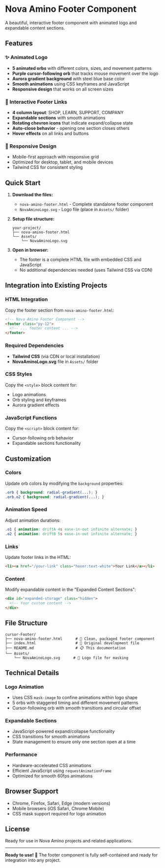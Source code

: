 # Nova Amino Footer Component

A beautiful, interactive footer component with animated logo and expandable content sections.

## Features

### ✨ Animated Logo
- **5 animated orbs** with different colors, sizes, and movement patterns
- **Purple cursor-following orb** that tracks mouse movement over the logo
- **Aurora gradient background** with steel blue base color
- **Smooth animations** using CSS keyframes and JavaScript
- **Responsive design** that works on all screen sizes

### 🔗 Interactive Footer Links
- **4 column layout**: SHOP, LEARN, SUPPORT, COMPANY
- **Expandable sections** with smooth animations
- **Rotating chevron icons** that indicate expand/collapse state
- **Auto-close behavior** - opening one section closes others
- **Hover effects** on all links and buttons

### 📱 Responsive Design
- Mobile-first approach with responsive grid
- Optimized for desktop, tablet, and mobile devices
- Tailwind CSS for consistent styling

## Quick Start

1. **Download the files:**
   - `nova-amino-footer.html` - Complete standalone footer component
   - `NovaAminoLogo.svg` - Logo file (place in `Assets/` folder)

2. **Setup file structure:**
   ```
   your-project/
   ├── nova-amino-footer.html
   └── Assets/
       └── NovaAminoLogo.svg
   ```

3. **Open in browser:**
   - The footer is a complete HTML file with embedded CSS and JavaScript
   - No additional dependencies needed (uses Tailwind CSS via CDN)

## Integration into Existing Projects

### HTML Integration
Copy the footer section from `nova-amino-footer.html`:

```html
<!-- Nova Amino Footer Component -->
<footer class="py-12">
  <!-- ... footer content ... -->
</footer>
```

### Required Dependencies
- **Tailwind CSS** (via CDN or local installation)
- **NovaAminoLogo.svg** file in `Assets/` folder

### CSS Styles
Copy the `<style>` block content for:
- Logo animations
- Orb styling and keyframes
- Aurora gradient effects

### JavaScript Functions
Copy the `<script>` block content for:
- Cursor-following orb behavior
- Expandable sections functionality

## Customization

### Colors
Update orb colors by modifying the `background` properties:
```css
.orb { background: radial-gradient(...); }
.orb.o2 { background: radial-gradient(...); }
```

### Animation Speed
Adjust animation durations:
```css
.o1 { animation: driftA 4s ease-in-out infinite alternate; }
.o2 { animation: driftB 5s ease-in-out infinite alternate; }
```

### Links
Update footer links in the HTML:
```html
<li><a href="/your-link" class="hover:text-white">Your Link</a></li>
```

### Content
Modify expandable content in the "Expanded Content Sections":
```html
<div id="expanded-storage" class="hidden">
  <!-- Your custom content -->
</div>
```

## File Structure

```
cursor-Footer/
├── nova-amino-footer.html      # 📄 Clean, packaged footer component
├── index.html                  # 🔧 Original development file
├── README.md                   # 📋 This documentation
└── Assets/
    └── NovaAminoLogo.svg      # 🎨 Logo file for masking
```

## Technical Details

### Logo Animation
- Uses CSS `mask-image` to confine animations within logo shape
- 5 orbs with staggered timing and different movement patterns
- Cursor-following orb with smooth transitions and circular offset

### Expandable Sections
- JavaScript-powered expand/collapse functionality
- CSS transitions for smooth animations
- State management to ensure only one section open at a time

### Performance
- Hardware-accelerated CSS animations
- Efficient JavaScript using `requestAnimationFrame`
- Optimized for smooth 60fps animations

## Browser Support
- Chrome, Firefox, Safari, Edge (modern versions)
- Mobile browsers (iOS Safari, Chrome Mobile)
- CSS mask support required for logo animation

## License
Ready for use in Nova Amino projects and related applications.

---

**Ready to use!** 🚀 The footer component is fully self-contained and ready for integration into any project.